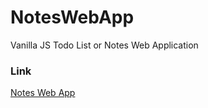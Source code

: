 # NotesWebApp
Vanilla JS Todo List or Notes Web Application

### Link
[Notes Web App](https://NotesWebApp.rishav-12.repl.co)
